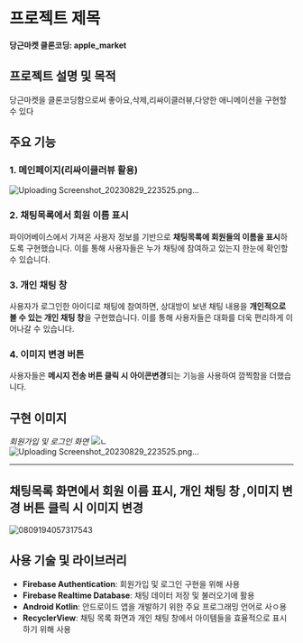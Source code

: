 # 프로젝트 제목

**당근마켓 클론코딩: apple_market**

## 프로젝트 설명 및 목적

당근마켓을 클론코딩함으로써 좋아요,삭제,리싸이클러뷰,다양한 애니메이션을 구현할 수 있다

## 주요 기능

### 1. 메인페이지(리싸이클러뷰 활용)

![Uploading Screenshot_20230829_223525.png…]()



### 2. 채팅목록에서 회원 이름 표시

파이어베이스에서 가져온 사용자 정보를 기반으로 **채팅목록에 회원들의 이름을 표시**하도록 구현했습니다. 이를 통해 사용자들은 누가 채팅에 참여하고 있는지 한눈에 확인할 수 있습니다.

### 3. 개인 채팅 창

사용자가 로그인한 아이디로 채팅에 참여하면, 상대방이 보낸 채팅 내용을 **개인적으로 볼 수 있는 개인 채팅 창**을 구현했습니다. 이를 통해 사용자들은 대화를 더욱 편리하게 이어나갈 수 있습니다.

### 4. 이미지 변경 버튼

사용자들은 **메시지 전송 버튼 클릭 시 아이콘변경**되는 기능을 사용하여 깜찍함을 더했습니다.

## 구현 이미지


*회원가입 및 로그인 화면*
![ㄴ](https://github.com/boradorying/chatingApp/assets/136980408/3fda8eff-1655-4af0-bb57-f1aad4b45f6a)
![Uploading Screenshot_20230829_223525.png…]()

------------------------------
## 채팅목록 화면에서 회원 이름 표시, 개인 채팅 창 ,이미지 변경 버튼 클릭 시 이미지 변경
![0809194057317543](https://github.com/boradorying/chatingApp/assets/136980408/439d2d1d-a3e8-4538-9038-f4c287e75806)









## 사용 기술 및 라이브러리

- **Firebase Authentication**: 회원가입 및 로그인 구현을 위해 사용
- **Firebase Realtime Database**: 채팅 데이터 저장 및 불러오기에 활용
- **Android Kotlin**: 안드로이드 앱을 개발하기 위한 주요 프로그래밍 언어로 사ㅇ용
- **RecyclerView**: 채팅 목록 화면과 개인 채팅 창에서 아이템들을 효율적으로 표시하기 위해 사용
